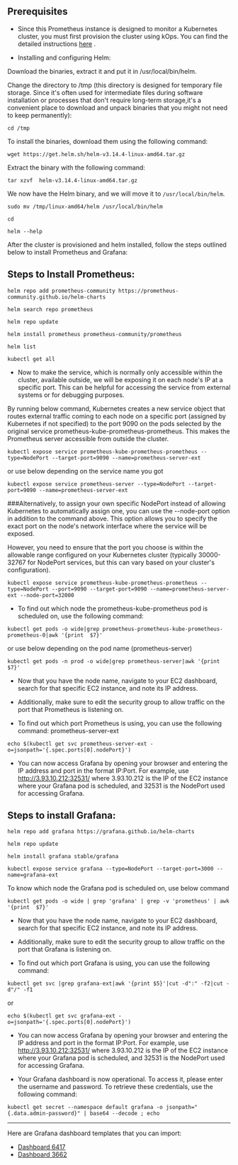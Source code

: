 ## Prerequisites
- Since this Prometheus instance is designed to monitor a Kubernetes cluster, you must first provision the cluster using kOps. You can find the detailed instructions [here](https://github.com/techlearn-center/DevOps/blob/CICD/Kubernetes/kOps.md) . 

- Installing and configuring Helm:

Download the binaries, extract it and put it in /usr/local/bin/helm.

Change the directory to /tmp (this directory is designed for temporary file storage. Since it's often used for intermediate files during software installation or processes that don't require long-term storage,it's a convenient place to download and unpack binaries that you might not need to keep permanently):
```
cd /tmp
```
To install the binaries, download them using the following command:
```
wget https://get.helm.sh/helm-v3.14.4-linux-amd64.tar.gz
```

Extract the binary with the following command:
```
tar xzvf  helm-v3.14.4-linux-amd64.tar.gz
```

We now have the Helm binary, and we will move it to `/usr/local/bin/helm`.
```
sudo mv /tmp/linux-amd64/helm /usr/local/bin/helm
```
```
cd
```
```
helm --help
```

After the cluster is provisioned and helm installed, follow the steps outlined below to install Prometheus and Grafana:

Steps to Install Prometheus:
--------------------------------
```
helm repo add prometheus-community https://prometheus-community.github.io/helm-charts
```
```
helm search repo prometheus
```
```
helm repo update
```
```
helm install prometheus prometheus-community/prometheus
```
```
helm list
```
```
kubectl get all
```

- Now to make the service, which is normally only accessible within the cluster, available outside, we will be exposing it on each node's IP at a specific port. This can be helpful for accessing the service from external systems or for debugging purposes.

By running below command, Kubernetes creates a new service object that routes external traffic coming to each node on a specific port (assigned by Kubernetes if not specified) to the port 9090 on the pods selected by the original service prometheus-kube-prometheus-prometheus. This makes the Prometheus server accessible from outside the cluster.

```
kubectl expose service prometheus-kube-prometheus-prometheus --type=NodePort --target-port=9090 --name=prometheus-server-ext
```
or use below depending on the service name you got
```
kubectl expose service prometheus-server --type=NodePort --target-port=9090 --name=prometheus-server-ext 
```

###Alternatively, to assign your own specific NodePort instead of allowing Kubernetes to automatically assign one, you can use the --node-port option in addition to the command above. This option allows you to specify the exact port on the node's network interface where the service will be exposed. 

However, you need to ensure that the port you choose is within the allowable range configured on your Kubernetes cluster (typically 30000-32767 for NodePort services, but this can vary based on your cluster's configuration).

```
kubectl expose service prometheus-kube-prometheus-prometheus --type=NodePort --port=9090 --target-port=9090 --name=prometheus-server-ext --node-port=32000
```

- To find out which node the prometheus-kube-prometheus pod is scheduled on, use the following command:
```
kubectl get pods -o wide|grep prometheus-prometheus-kube-prometheus-prometheus-0|awk '{print  $7}'
```
or use below depending on the pod name (prometheus-server)
```
kubectl get pods -n prod -o wide|grep prometheus-server|awk '{print  $7}'
```

- Now that you have the node name, navigate to your EC2 dashboard, search for that specific EC2 instance, and note its IP address. 

- Additionally, make sure to edit the security group to allow traffic on the port that Prometheus is listening on. 

- To find out which port Prometheus is using, you can use the following command:
prometheus-server-ext

```
echo $(kubectl get svc prometheus-server-ext -o=jsonpath='{.spec.ports[0].nodePort}')
```
- You can now access Grafana by opening your browser and entering the IP address and port in the format IP:Port. For example, use http://3.93.10.212:32531/ where 3.93.10.212 is the IP of the EC2 instance where your Grafana pod is scheduled, and 32531 is the NodePort used for accessing Grafana.



Steps to install Grafana:
--------------------------
```
helm repo add grafana https://grafana.github.io/helm-charts
```
```
helm repo update
```
```
helm install grafana stable/grafana
```
```
kubectl expose service grafana --type=NodePort --target-port=3000 --name=grafana-ext
```

To know which node the Grafana pod is scheduled on, use below command 
```
kubectl get pods -o wide | grep 'grafana' | grep -v 'prometheus' | awk '{print  $7}'
```
- Now that you have the node name, navigate to your EC2 dashboard, search for that specific EC2 instance, and note its IP address. 

- Additionally, make sure to edit the security group to allow traffic on the port that Grafana is listening on. 

- To find out which port Grafana is using, you can use the following command:
```
kubectl get svc |grep grafana-ext|awk '{print $5}'|cut -d":" -f2|cut -d"/" -f1
```
or 
```
echo $(kubectl get svc grafana-ext -o=jsonpath='{.spec.ports[0].nodePort}')
```
- You can now access Grafana by opening your browser and entering the IP address and port in the format IP:Port. For example, use http://3.93.10.212:32531/ where 3.93.10.212 is the IP of the EC2 instance where your Grafana pod is scheduled, and 32531 is the NodePort used for accessing Grafana.

- Your Grafana dashboard is now operational. To access it, please enter the username and password. To retrieve these credentials, use the following command:

```
kubectl get secret --namespace default grafana -o jsonpath="{.data.admin-password}" | base64 --decode ; echo
```


----------------------------------------------------------

Here are Grafana dashboard templates that you can import: 
- [Dashboard 6417](https://grafana.com/grafana/dashboards/6417)
- [Dashboard 3662](https://grafana.com/grafana/dashboards/3662)

